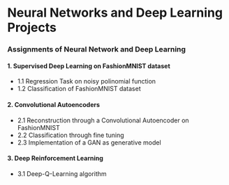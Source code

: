 # Neural Networks and Deep Learning Projects
### Assignments of Neural Network and Deep Learning 

#### 1. Supervised Deep Learning on FashionMNIST dataset
* 1.1 Regression Task on noisy polinomial function
* 1.2 Classification of FashionMNIST dataset 

#### 2. Convolutional Autoencoders
* 2.1 Reconstruction through a Convolutional Autoencoder on FashionMNIST
* 2.2 Classification through fine tuning
* 2.3 Implementation of a GAN as generative model

#### 3. Deep Reinforcement Learning
* 3.1 Deep-Q-Learning algorithm

